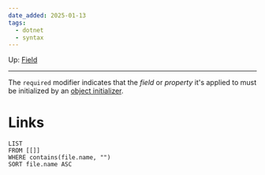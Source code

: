 ```yaml
---
date_added: 2025-01-13
tags:
  - dotnet
  - syntax
---
```

Up: [Field](Field.md)
___
 The `required` modifier indicates that the _field_ or _property_ it's applied to must be initialized by an [object initializer](https://learn.microsoft.com/en-us/dotnet/csharp/programming-guide/classes-and-structs/object-and-collection-initializers).
# Links
```dataview
LIST
FROM [[]]
WHERE contains(file.name, "")
SORT file.name ASC
```
